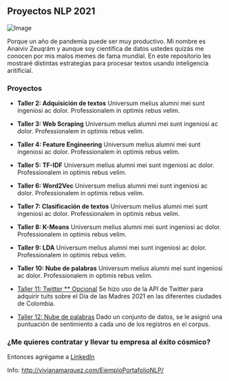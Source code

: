 ## Proyectos NLP 2021

![Image](https://pbs.twimg.com/media/EzENMIgWgAA9ETp?format=jpg&name=small)


Porque un año de pandemía puede ser muy productivo. Mi nombre es Anaiviv Zeuqrám y aunque soy científica de datos ustedes quizás me conocen por mis malos memes de fama mundial. En este repositorio les mostraré distintas estrategias para procesar textos usando inteligencia aritificial. 
                                                                                                              

### Proyectos

- **Taller 2: Adquisición de textos**
Universum melius alumni mei sunt ingeniosi ac dolor. Professionalem in optimis rebus velim.

- **Taller 3: Web Scraping**
Universum melius alumni mei sunt ingeniosi ac dolor. Professionalem in optimis rebus velim.

- **Taller 4: Feature Engineering**
Universum melius alumni mei sunt ingeniosi ac dolor. Professionalem in optimis rebus velim.

- **Taller 5: TF-IDF**
Universum melius alumni mei sunt ingeniosi ac dolor. Professionalem in optimis rebus velim.

- **Taller 6: Word2Vec**
Universum melius alumni mei sunt ingeniosi ac dolor. Professionalem in optimis rebus velim.

- **Taller 7: Clasificación de textos**
Universum melius alumni mei sunt ingeniosi ac dolor. Professionalem in optimis rebus velim.

- **Taller 8: K-Means**
Universum melius alumni mei sunt ingeniosi ac dolor. Professionalem in optimis rebus velim.

- **Taller 9: LDA**
Universum melius alumni mei sunt ingeniosi ac dolor. Professionalem in optimis rebus velim.

- **Taller 10: Nube de palabras**
Universum melius alumni mei sunt ingeniosi ac dolor. Professionalem in optimis rebus velim.

- [Taller 11: Twitter ** Opcional](https://www.youtube.com/watch?v=lPhYYRL-llk&ab_channel=manuelcascales)
Se hizo uso de la API de Twitter para adquirir tuits sobre el Día de las Madres 2021 en las diferentes ciudades de Colombia.

- [Taller 12: Nube de palabras](https://www.youtube.com/watch?v=lPhYYRL-llk&ab_channel=manuelcascales)
Dado un conjunto de datos, se le asignó una puntuación de sentimiento a cada uno de los regístros en el corpus.


### ¿Me quieres contratar y llevar tu empresa al éxito cósmico? 

Entonces agrégame a [LinkedIn](https://www.linkedin.com/in/vivianamarquez/)

Info: http://vivianamarquez.com/EjemploPortafolioNLP/
